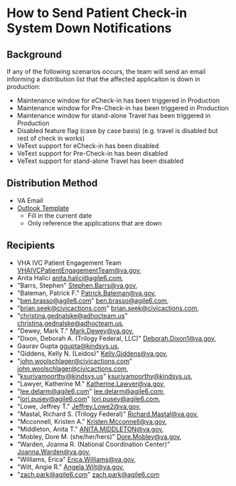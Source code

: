 # How to Send Patient Check-in System Down Notifications

## Background
If any of the following scenarios occurs, the team will send an email informing a distribution list that the affected applicaiton is down in production:
- Maintenance window for eCheck-in has been triggered in Production
- Maintenance window for Pre-Check-in has been triggered in Production
- Maintenance window for stand-alone Travel has been triggered in Production
- Disabled feature flag (case by case basis) (e.g. travel is disabled but rest of check in works)
- VeText support for eCheck-in has been disabled
- VeText support for Pre-Check-in has been disabled
- VeText support for stand-alone Travel has been disabled

## Distribution Method
- VA Email
- [Outlook Template](https://github.com/department-of-veterans-affairs/va.gov-team/blob/master/products/health-care/checkin/product/Patient%20Check-in%20Production%20Issue.oft)
   - Fill in the current date
   - Only reference the applications that are down

## Recipients
- VHA IVC Patient Engagement Team <VHAIVCPatientEngagementTeam@va.gov>,
- Anita Halici <anita.halici@agile6.com>,
- "Barrs, Stephen" <Stephen.Barrs@va.gov>,
- "Bateman, Patrick F." <Patrick.Bateman@va.gov>,
- "ben.brasso@agile6.com" <ben.brasso@agile6.com>,
- "brian.seek@civicactions.com" <brian.seek@civicactions.com>,
- "christina.gednalske@adhocteam.us" <christina.gednalske@adhocteam.us>,
- "Dewey, Mark T." <Mark.Dewey@va.gov>,
- "Dixon, Deborah A. (Trilogy Federal, LLC)" <Deborah.Dixon1@va.gov>,
- Gaurav Gupta <ggupta@kindsys.us>,
- "Giddens, Kelly N. (Leidos)" <Kelly.Giddens@va.gov>,
- "john.woolschlager@civicactions.com" <john.woolschlager@civicactions.com>,
- "ksuriyamoorthy@kindsys.us" <ksuriyamoorthy@kindsys.us>,
- "Lawyer, Katherine M." <Katherine.Lawyer@va.gov>,
- "lee.delarm@agile6.com" <lee.delarm@agile6.com>,
- "lori.pusey@agile6.com" <lori.pusey@agile6.com>,
- "Lowe, Jeffrey T." <Jeffrey.Lowe2@va.gov>,
- "Mastal, Richard S. (Trilogy Federal)" <Richard.Mastal@va.gov>,
- "Mcconnell, Kristen A." <Kristen.Mcconnell@va.gov>,
- "Middleton, Anita T." <ANITA.MIDDLETON@va.gov>,
- "Mobley, Dore M. (she/her/hers)" <Dore.Mobley@va.gov>,
- "Warden, Joanna R. (National Coordination Center)" <Joanna.Warden@va.gov>,
- "Williams, Erica" <Erica.Williams@va.gov>,
- "Wilt, Angie R." <Angela.Wilt@va.gov>,
- "zach.park@agile6.com" <zach.park@agile6.com>

